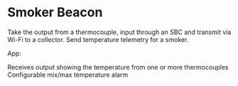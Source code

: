 # Smoker Beacon

Take the output from a thermocouple, input through an SBC and transmit via Wi-Fi to a collector. 
Send temperature telemetry for a smoker.

App:

Receives output showing the temperature from one or more thermocouples
Configurable mix/max temperature alarm
